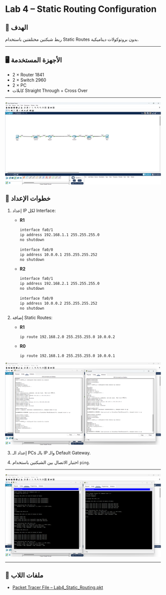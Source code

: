 # Lab 4 – Static Routing Configuration

## 🎯 الهدف
ربط شبكتين مختلفتين باستخدام Static Routes بدون بروتوكولات ديناميكية.

---

## 🖥 الأجهزة المستخدمة
- 2 × Router 1841
- 2 × Switch 2960
- 2 × PC
- كابلات Straight Through + Cross Over

---
![Topology](topology.png)


## 📌 خطوات الإعداد
1. إعداد IP لكل Interface:
   - **R1**
     ```
     interface fa0/1
     ip address 192.168.1.1 255.255.255.0
     no shutdown

     interface fa0/0
     ip address 10.0.0.1 255.255.255.252
     no shutdown
     ```

   - **R2**
     ```
     interface fa0/1
     ip address 192.168.2.1 255.255.255.0
     no shutdown

     interface fa0/0
     ip address 10.0.0.2 255.255.255.252
     no shutdown
     ```

2. إضافة Static Routes:
   - **R1**
     ```
     ip route 192.168.2.0 255.255.255.0 10.0.0.2
     ```
   - **R0**
     ```
     ip route 192.168.1.0 255.255.255.0 10.0.0.1
     ```
![Command Line](command-line.png)

3. إعداد الـ PCs بالـ IP والـ Default Gateway.

4. اختبار الاتصال بين الشبكتين باستخدام `ping`.

---
![Ping Test](ping-test.png)



---

## 📂 ملفات اللاب
- [Packet Tracer File – Lab4_Static_Routing.pkt](Lab4_Static_Routing.pkt)
